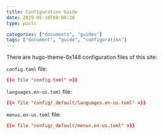```yaml
---
title: Configuration Guide
date: 2019-05-10T00:00:20
type: posts

categories: ["documents", "guides"]
tags: ["document", "guide", "configuration"]
---
```


There are hugo-theme-0x148 configuration files of this site:

<!--more-->

`config.toml` file:
```toml
{{< file "config.toml" >}}
```

`languages.en-us.toml` file:
```toml
{{< file "config/_default/languages.en-us.toml" >}}
```

`menus.en-us.toml` file:
```toml
{{< file "config/_default/menus.en-us.toml" >}}
```
